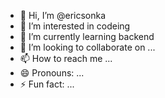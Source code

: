 - 👋 Hi, I’m @ericsonka
- 👀 I’m interested in codeing
- 🌱 I’m currently learning backend
- 💞️ I’m looking to collaborate on ...
- 📫 How to reach me ...
- 😄 Pronouns: ...
- ⚡ Fun fact: ...

<!---
ericsonka/ericsonka is a ✨ special ✨ repository because its `README.md` (this file) appears on your GitHub profile.
You can click the Preview link to take a look at your changes.
--->

